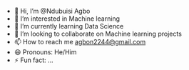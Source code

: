 - 👋 Hi, I’m @Ndubuisi Agbo
- 👀 I’m interested in Machine learning 
- 🌱 I’m currently learning Data Science 
- 💞️ I’m looking to collaborate on Machine learning projects 
- 📫 How to reach me agbon2244@gmail.com
- 😄 Pronouns: He/Him
- ⚡ Fun fact: ...

<!---
Ndubuisi-Agbo/Ndubuisi-Agbo is a ✨ special ✨ repository because its `README.md` (this file) appears on your GitHub profile.
You can click the Preview link to take a look at your changes.
--->
